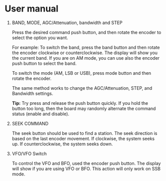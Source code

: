 # User manual

1. BAND, MODE, AGC/Attenuation, bandwidth and STEP
   
   Press the desired command push button, and then rotate the encoder to select the option you want. 
   
   For example:
   To switch the band, press the band button and then rotate the encoder clockwise or counterclockwise.
   The display will show you the current band. If you are on AM mode, you can use also the encoder push button to select the band.
   
   To switch the mode (AM, LSB or USB), press mode button and then rotate the encoder.
   
   The same method works to change the AGC/Attenuation, STEP, and Bandwidth settings.
   
   __Tip:__ Try press and release the push button quickly. If you hold the button too long, then the board may randomly alternate the command status (enable and disable).

2. SEEK COMMAND
   
   The seek button should be used to find a station. The seek direction is based on the last encoder movement.
   If clockwise, the system seeks up. If counterclockwise, the system seeks down.

3. VFO/VFO Switch
   
   To control the VFO and BFO, used the encoder push button. The display will show if you are using VFO or BFO.
   This action will only work on SSB mode.
